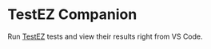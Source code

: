 # TestEZ Companion

Run [TestEZ](https://roblox.github.io/testez/) tests and view their results right from VS Code.
